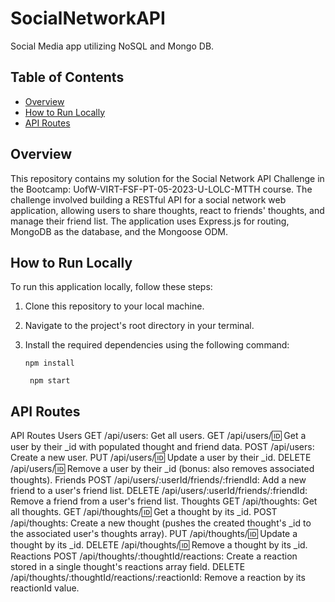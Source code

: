 # SocialNetworkAPI
Social Media app utilizing NoSQL and Mongo DB. 

## Table of Contents

- [Overview](#overview)
- [How to Run Locally](#how-to-run-locally)
- [API Routes](#api-routes)
  

## Overview

This repository contains my solution for the Social Network API Challenge in the Bootcamp: UofW-VIRT-FSF-PT-05-2023-U-LOLC-MTTH course. The challenge involved building a RESTful API for a social network web application, allowing users to share thoughts, react to friends' thoughts, and manage their friend list. The application uses Express.js for routing, MongoDB as the database, and the Mongoose ODM.

## How to Run Locally

To run this application locally, follow these steps:

1. Clone this repository to your local machine.
2. Navigate to the project's root directory in your terminal.
3. Install the required dependencies using the following command:

   ```shell
   npm install

    npm start

## API Routes 
API Routes
Users
GET /api/users: Get all users.
GET /api/users/:id: Get a user by their _id with populated thought and friend data.
POST /api/users: Create a new user.
PUT /api/users/:id: Update a user by their _id.
DELETE /api/users/:id: Remove a user by their _id (bonus: also removes associated thoughts).
Friends
POST /api/users/:userId/friends/:friendId: Add a new friend to a user's friend list.
DELETE /api/users/:userId/friends/:friendId: Remove a friend from a user's friend list.
Thoughts
GET /api/thoughts: Get all thoughts.
GET /api/thoughts/:id: Get a thought by its _id.
POST /api/thoughts: Create a new thought (pushes the created thought's _id to the associated user's thoughts array).
PUT /api/thoughts/:id: Update a thought by its _id.
DELETE /api/thoughts/:id: Remove a thought by its _id.
Reactions
POST /api/thoughts/:thoughtId/reactions: Create a reaction stored in a single thought's reactions array field.
DELETE /api/thoughts/:thoughtId/reactions/:reactionId: Remove a reaction by its reactionId value.